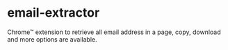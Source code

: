 # email-extractor
Chrome™ extension to retrieve all email address in a page, copy, download and more options are available.
